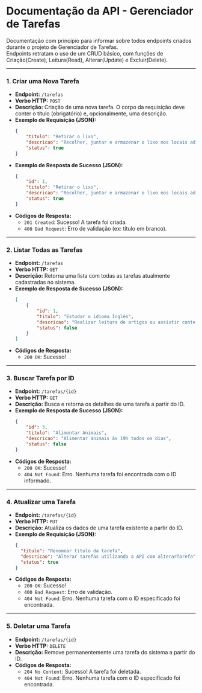 # Documentação da API - Gerenciador de Tarefas

Documentação com princípio para informar sobre todos endpoints criados durante o projeto de Gerenciador de Tarefas. </br>
Endpoints retratam o uso de um CRUD básico, com funções de Criação(Create), Leitura(Read), Alterar(Update) e Excluir(Delete).

---

### **1. Criar uma Nova Tarefa**

* **Endpoint:** `/tarefas`
* **Verbo HTTP:** `POST`
* **Descrição:** Criação de uma nova tarefa. O corpo da requisição deve conter o título (obrigatório) e, opcionalmente, uma descrição.
* **Exemplo de Requisição (JSON):**
    ```json
    {
        "titulo": "Retirar o lixo",
        "descricao": "Recolher, juntar e armazenar o lixo nos locais adequados toda segunda-feira.",
        "status": true
    }
    ```
* **Exemplo de Resposta de Sucesso (JSON):**
    ```json
    {
        "id": 1,
        "titulo": "Retirar o lixo",
        "descricao": "Recolher, juntar e armazenar o lixo nos locais adequados toda segunda-feira.",
        "status": true
    }
    ```
* **Códigos de Resposta:**
    * `201 Created`: Sucesso! A tarefa foi criada.
    * `400 Bad Request`: Erro de validação (ex: título em branco).

---

### **2. Listar Todas as Tarefas**

* **Endpoint:** `/tarefas`
* **Verbo HTTP:** `GET`
* **Descrição:** Retorna uma lista com todas as tarefas atualmente cadastradas no sistema.
* **Exemplo de Resposta de Sucesso (JSON):**
    ```json
    [
        {
            "id": 1,
            "titulo": "Estudar o idioma Inglês",
            "descricao": "Realizar leitura de artigos ou assistir conteúdos sem uso de legendas.",
            "status": false
        }
    ]
    ```
* **Códigos de Resposta:**
    * `200 OK`: Sucesso!

---

### **3. Buscar Tarefa por ID**

* **Endpoint:** `/tarefas/{id}`
* **Verbo HTTP:** `GET`
* **Descrição:** Busca e retorna os detalhes de uma tarefa a partir do ID.
* **Exemplo de Resposta de Sucesso (JSON):**
    ```json
    {
        "id": 3,
        "titulo": "Alimentar Animais",
        "descricao": "Alimentar animais às 19h todos os dias",
        "status": false
    }
    ```
* **Códigos de Resposta:**
    * `200 OK`: Sucesso!
    * `404 Not Found`: Erro. Nenhuma tarefa foi encontrada com o ID informado.

---

### **4. Atualizar uma Tarefa**

* **Endpoint:** `/tarefas/{id}`
* **Verbo HTTP:** `PUT`
* **Descrição:** Atualiza os dados de uma tarefa existente a partir do ID.
* **Exemplo de Requisição (JSON):**
    ```json
    {
      "titulo": "Renomear titulo da tarefa",
      "descricao": "Alterar tarefas utilizando a API com alterarTarefa",
      "status": true
    }
    ```
* **Códigos de Resposta:**
    * `200 OK`: Sucesso!
    * `400 Bad Request`: Erro de validação.
    * `404 Not Found`: Erro. Nenhuma tarefa com o ID especificado foi encontrada.

---

### **5. Deletar uma Tarefa**

* **Endpoint:** `/tarefas/{id}`
* **Verbo HTTP:** `DELETE`
* **Descrição:** Remove permanentemente uma tarefa do sistema a partir do ID.
* **Códigos de Resposta:**
    * `204 No Content`: Sucesso! A tarefa foi deletada.
    * `404 Not Found`: Erro. Nenhuma tarefa com o ID especificado foi encontrada.
